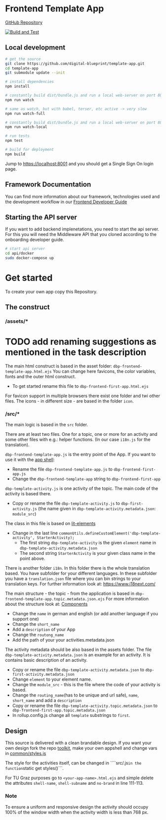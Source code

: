 # Frontend Template App

[GitHub Repository](https://github.com/digital-blueprint/template-app)

[![Build and Test](https://github.com/digital-blueprint/template-app/actions/workflows/build-test-publish.yml/badge.svg)](https://github.com/digital-blueprint/template-app/actions/workflows/build-test-publish.yml)

## Local development

```bash
# get the source
git clone https://github.com/digital-blueprint/template-app.git
cd template-app
git submodule update --init

# install dependencies
npm install

# constantly build dist/bundle.js and run a local web-server on port 8001 
npm run watch

# same as watch, but with babel, terser, etc active -> very slow
npm run watch-full

# constantly build dist/bundle.js and run a local web-server on port 8001 using a custom assets directory assets_local/
npm run watch-local

# run tests
npm test

# build for deployment
npm build
```

Jump to <https://localhost:8001> and you should get a Single Sign On login page.

## Framework Documentation

You can find more information about our framework, technologies used and the
development workflow in our [Frontend Developer
Guide](hhttps://handbook.digital-blueprint.org/frontend)

## Starting the API server

If you want to add backend implenetations, you need to start the api server. For this you will need the Middleware API that you cloned according to the onboarding developer guide.

```bash
# start api server
cd api/docker
sudo docker-compose up
```

# Get started

To create your own app copy this Repository.

## The construct

### /assets/*
# TODO add renaming suggestions as mentioned in the task description
The main html construct is based in the asset folder: `dbp-frontend-template-app.html.ejs`
You can change here favicons, the color variables, fonts and the outer html construct.

- To get started rename this file to `dbp-frontend-first-app.html.ejs`

For favicon support in multiple browsers there exist one folder and twi other files. The icons - in different size - are based in the folder `icon`.

### /src/*

The main logic is based in the `src` folder.

There are at least two files. One for a topic, one or more for an activity and some other files with e.g.: helper functions. (In our case ``i18n.js`` for the translation).

``dbp-frontend-template-app.js`` is the entry point of the App. If you want to use it with the [app shell](https://github.com/digital-blueprint/toolkit/tree/main/packages/app-shell):

- Rename the file ``dbp-frontend-template-app.js`` to ``dbp-frontend-first-app.js``
- Change the ``dbp-frontend-template-app`` string to ``dbp-frontend-first-app``

``dbp-template-activity.js`` is one activity of the topic. The main code of the activity is based there.

- Copy or rename the file ``dbp-template-activity.js`` to ``dbp-first-activity.js`` (the name given in ``dbp-template-activity.metadata.json``: ``module_src``)

The class in this file is based on [lit-elements](https://lit-element.polymer-project.org/)

- Change in the last line ``commonUtils.defineCustomElement('dbp-template-activity', StarterActivity);`` 
    - The first string ``dbp-template-activity`` is the given ``element`` name in ``dbp-template-activity.metadata.json``
    - The second string ``StarterActivity`` is your given class name in the point above.

There is another folder `i18n`. 
In this folder there is the whole translation based. You have subfolder for your different languages. In these subfolder you have a ``translation.json`` file where you can bin strings to your translation keys. For further information look at: https://www.i18next.com/

The main structure - the topic - from the application is based in `dbp-frontend-template-app.topic.metadata.json.ejs`
For more information about the structure look at: [Components](https://handbook.digital-blueprint.org/frontend/components)

- Change the ``name`` in german and english (or add another language if you support one)
- Change the ```short_name```
- Add a ``description`` of your App 
- Change the ``routong_name``
- Add the path of your your activities.metadata.json

The activity metadata should be also based in the assets folder. The file ``dbp-template-activity.metadata.json`` is an example for an activity. It is contains basic description of an activity.

- Copy or rename the file ``dbp-template-activity.metadata.json`` to ``dbp-first-activity.metadata.json``
- Change ```element``` to your element name.
- Change the ``module_src`` - this is the file where the code of your activity is based.
- Change the ``routing_name``(has to be unique and url safe), ``name``, ``short_name`` and add a ``description`` 
- Copy or rename the file ``dbp-template-activity.topic.metadata.json`` to `` dbp-frontend-first-app.topic.metadata.json``
- In rollup.config.js change all ``template`` substrings to ``first``.

## Design

This source is delivered with a clean brandable design. If you want your own design fork the repo [toolkit](https://github.com/digital-blueprint/toolkit/tree/main), make your own appshell and change vars in [common/styles.js](https://github.com/digital-blueprint/toolkit/tree/main/packages/common/styles.js)

The style for the activities itself, can be changed in ````src/<your-activity-name>.js``` in the function ```static get styles()```.

For TU Graz purposes go to `<your-app-name>.html.ejs` and simple delete the attributes `shell-name`, `shell-subname` and `no-brand` in line 111-113.

### Note
To ensure a uniform and responsive design the activity should occupy 100% of the window width when the activity width is less than 768 px.
